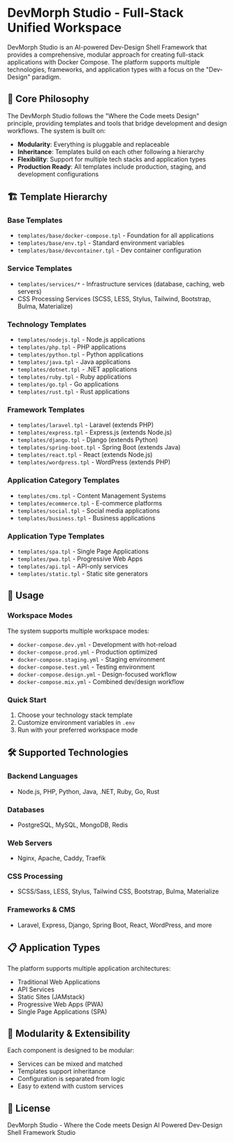 # DevMorph Studio - Full-Stack Unified Workspace

DevMorph Studio is an AI-powered Dev-Design Shell Framework that provides a comprehensive, modular approach for creating full-stack applications with Docker Compose. The platform supports multiple technologies, frameworks, and application types with a focus on the "Dev-Design" paradigm.

## 🎯 Core Philosophy

The DevMorph Studio follows the "Where the Code meets Design" principle, providing templates and tools that bridge development and design workflows. The system is built on:

- **Modularity**: Everything is pluggable and replaceable
- **Inheritance**: Templates build on each other following a hierarchy
- **Flexibility**: Support for multiple tech stacks and application types
- **Production Ready**: All templates include production, staging, and development configurations

## 🏗️ Template Hierarchy

### Base Templates
- `templates/base/docker-compose.tpl` - Foundation for all applications
- `templates/base/env.tpl` - Standard environment variables
- `templates/base/devcontainer.tpl` - Dev container configuration

### Service Templates
- `templates/services/*` - Infrastructure services (database, caching, web servers)
- CSS Processing Services (SCSS, LESS, Stylus, Tailwind, Bootstrap, Bulma, Materialize)

### Technology Templates
- `templates/nodejs.tpl` - Node.js applications
- `templates/php.tpl` - PHP applications
- `templates/python.tpl` - Python applications  
- `templates/java.tpl` - Java applications
- `templates/dotnet.tpl` - .NET applications
- `templates/ruby.tpl` - Ruby applications
- `templates/go.tpl` - Go applications
- `templates/rust.tpl` - Rust applications

### Framework Templates
- `templates/laravel.tpl` - Laravel (extends PHP)
- `templates/express.tpl` - Express.js (extends Node.js)
- `templates/django.tpl` - Django (extends Python)
- `templates/spring-boot.tpl` - Spring Boot (extends Java)
- `templates/react.tpl` - React (extends Node.js)
- `templates/wordpress.tpl` - WordPress (extends PHP)

### Application Category Templates
- `templates/cms.tpl` - Content Management Systems
- `templates/ecommerce.tpl` - E-commerce platforms
- `templates/social.tpl` - Social media applications
- `templates/business.tpl` - Business applications

### Application Type Templates
- `templates/spa.tpl` - Single Page Applications
- `templates/pwa.tpl` - Progressive Web Apps
- `templates/api.tpl` - API-only services
- `templates/static.tpl` - Static site generators

## 🚀 Usage

### Workspace Modes
The system supports multiple workspace modes:

- `docker-compose.dev.yml` - Development with hot-reload
- `docker-compose.prod.yml` - Production optimized
- `docker-compose.staging.yml` - Staging environment
- `docker-compose.test.yml` - Testing environment
- `docker-compose.design.yml` - Design-focused workflow
- `docker-compose.mix.yml` - Combined dev/design workflow

### Quick Start
1. Choose your technology stack template
2. Customize environment variables in `.env`
3. Run with your preferred workspace mode

## 🛠️ Supported Technologies

### Backend Languages
- Node.js, PHP, Python, Java, .NET, Ruby, Go, Rust

### Databases
- PostgreSQL, MySQL, MongoDB, Redis

### Web Servers
- Nginx, Apache, Caddy, Traefik

### CSS Processing
- SCSS/Sass, LESS, Stylus, Tailwind CSS, Bootstrap, Bulma, Materialize

### Frameworks & CMS
- Laravel, Express, Django, Spring Boot, React, WordPress, and more

## 📋 Application Types

The platform supports multiple application architectures:
- Traditional Web Applications
- API Services
- Static Sites (JAMstack)
- Progressive Web Apps (PWA)
- Single Page Applications (SPA)

## 🧩 Modularity & Extensibility

Each component is designed to be modular:
- Services can be mixed and matched
- Templates support inheritance
- Configuration is separated from logic
- Easy to extend with custom services

## 📄 License

DevMorph Studio - Where the Code meets Design
AI Powered Dev-Design Shell Framework Studio